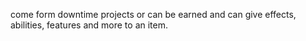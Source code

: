 come form downtime projects or can be earned and can give effects, abilities, features and more to an item.